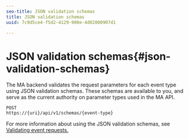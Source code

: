 ```yaml
---
seo-title: JSON validation schemas
title: JSON validation schemas
uuid: 7c9d5ce4-f5d2-4129-900e-4d02800907d1

---
```


# JSON validation schemas{#json-validation-schemas}

The MA backend validates the request parameters for each event type using JSON validation schemas. These schemas are available to you, and serve as the current authority on parameter types used in the MA API.

```
POST
https://{uri}/api/v1/schemas/{event-type}
```

For more information about using the JSON validation schemas, see [Validating event requests.](../../media-collection-api/mc-api-impl/mc-api-validate-reqs.md)
